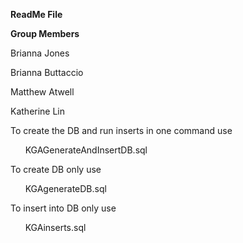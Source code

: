 <p align="center">
  
**ReadMe File**
</p>



**Group Members**

Brianna Jones

Brianna Buttaccio

Matthew Atwell

Katherine Lin



To create the DB and run inserts in one command use 

&nbsp;&nbsp;&nbsp;&nbsp;&nbsp;&nbsp;KGAGenerateAndInsertDB.sql


To create DB only use

&nbsp;&nbsp;&nbsp;&nbsp;&nbsp;&nbsp;KGAgenerateDB.sql


To insert into DB only use

&nbsp;&nbsp;&nbsp;&nbsp;&nbsp;&nbsp;KGAinserts.sql
